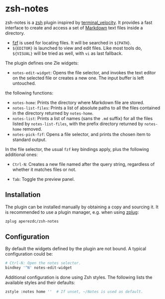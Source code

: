 # zsh-notes

zsh-notes is a [zsh](http://www.zsh.org/) plugin inspired by
[terminal_velocity](https:/A/www.seanh.cc/terminal_velocity/). It provides a
fast interface to create and access a set of
[Markdown](https://en.wikipedia.org/wiki/Markdown) text files inside a
directory.

- [fzf](https://github.com/junegunn/fzf) is used for locating files. It
  will be searched in `${PATH}`.
- `${EDITOR}` is launched to view and edit files. Like most tools do,
  `${VISUAL}` will be tried as well, with `vi` as last fallback.

The plugin defines one Zle widgets:

- `notes-edit-widget`: Opens the file selector, and invokes the text
  editor on the selected file or creates a new one. The input buffer is
  left untouched.

the following functions:

- `notes-home`: Prints the directory where Markdown file are stored.
- `notes-list-files`: Prints a list of absolute paths to all the files
  contained in the directory returned by `notes-home`.
- `notes-list`: Prints a list of names (sans the `.md` suffix) for all
  the files listed by `notes-list-files`, with the prefix directory
  returned by `notes-home` removed.
- `notes-pick-fzf`: Opens a file selector, and prints the chosen item
  to standard output.

In the file selector, the usual `fzf` key bindings apply, plus the following
additional ones:

- `Ctrl-N`: Creates a new file named after the query string, regardless
  of whether it matches files or not.

- `Tab`: Toggle the preview panel.


## Installation

The plugin can be installed manually by obtaining a copy and sourcing it.
It is recommended to use a plugin manager, e.g. when using
[zplug](https://github.com/zplug/zplug):

```sh
zplug aperezdc/zsh-notes
```


## Configuration

By default the widgets defined by the plugin are not bound. A typical
configuration could be:

```sh
# Ctrl-N: Open the notes selector.
bindkey '^N' notes-edit-widget
```

Additional configuration is done using Zsh styles. The following lists
the available styles and their defaults:

```sh
zstyle :notes home ''  # If unset, ~/Notes is used as default.
```
